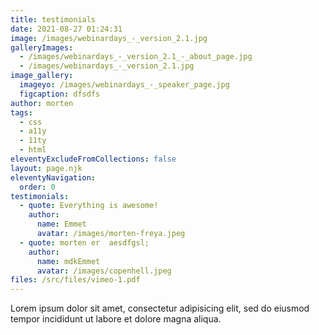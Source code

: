 ```yaml
---
title: testimonials
date: 2021-08-27 01:24:31
image: /images/webinardays_-_version_2.1.jpg
galleryImages:
  - /images/webinardays_-_version_2.1_-_about_page.jpg
  - /images/webinardays_-_version_2.1.jpg
image_gallery:
  imageyo: /images/webinardays_-_speaker_page.jpg
  figcaption: dfsdfs
author: morten
tags:
  - css
  - a11y
  - 11ty
  - html
eleventyExcludeFromCollections: false
layout: page.njk
eleventyNavigation:
  order: 0
testimonials:
  - quote: Everything is awesome!
    author:
      name: Emmet
      avatar: /images/morten-freya.jpeg
  - quote: morten er  aesdfgsl;
    author:
      name: mdkEmmet
      avatar: /images/copenhell.jpeg
files: /src/files/vimeo-1.pdf
---
```


Lorem ipsum dolor sit amet, consectetur adipisicing elit, sed do eiusmod tempor incididunt ut labore et dolore magna aliqua.
